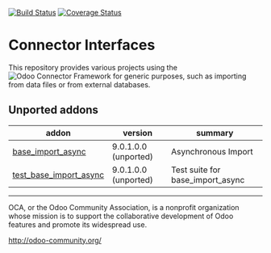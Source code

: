 [![Build Status](https://travis-ci.org/OCA/connector-interfaces.svg?branch=10.0)](https://travis-ci.org/OCA/connector-interfaces)
[![Coverage Status](https://coveralls.io/repos/OCA/connector-interfaces/badge.png?branch=10.0)](https://coveralls.io/r/OCA/connector-interfaces?branch=10.0)

# Connector Interfaces

This repository provides various projects using the ![Odoo Connector Framework](https://github.com/OCA/connector) for generic purposes, such as importing from data files or from external databases. 

[//]: # (addons)
Unported addons
---------------
addon | version | summary
--- | --- | ---
[base_import_async](base_import_async/) | 9.0.1.0.0 (unported) | Asynchronous Import
[test_base_import_async](test_base_import_async/) | 9.0.1.0.0 (unported) | Test suite for base_import_async

[//]: # (end addons)

----

OCA, or the Odoo Community Association, is a nonprofit organization whose
mission is to support the collaborative development of Odoo features and
promote its widespread use.

http://odoo-community.org/
